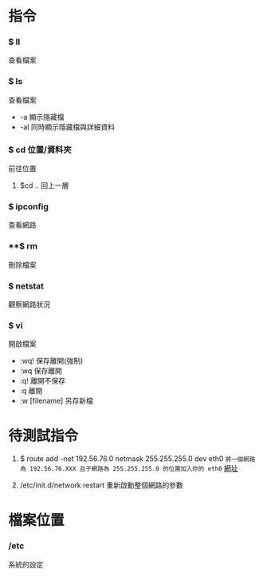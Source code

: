 # 指令

### **$ ll**
查看檔案

### **$ ls** 
查看檔案
* -a 顯示隱藏檔
* -al 同時顯示隱藏檔與詳細資料  

### **$ cd 位置/資料夾**
 前往位置
 1. $cd .. 回上一層

### **$ ipconfig**
查看網路

### **$ rm
刪除檔案

### **$ netstat**
觀察網路狀況

### **$ vi**
開啟檔案
* :wq! 保存離開(強制)
* :wq 保存離開
* :q! 離開不保存
* :q 離開
* :w [filename] 另存新檔

# 待測試指令

1. $ route add -net 192.56.76.0 netmask 255.255.255.0 dev eth0
`將一個網路為 192.56.76.XXX 且子網路為 255.255.255.0 的位置加入你的 eth0`
[網址](http://linux.vbird.org/linux_basic/redhat6.1/linux_06command.php)

1. /etc/init.d/network restart 重新啟動整個網路的參數

# 檔案位置

### **/etc**
系統的設定
